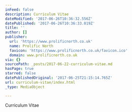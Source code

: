 ```yaml
---
inFeed: false
description: Curriculum Vitae
dateModified: '2017-06-26T10:36:32.556Z'
datePublished: '2017-06-26T10:36:33.019Z'
title: ''
author: []
publisher:
  url: 'https://www.prolificnorth.co.uk'
  name: Prolific North
  favicon: 'https://www.prolificnorth.co.uk/favicon.ico'
  domain: www.prolificnorth.co.uk
via: {}
sourcePath: _posts/2017-06-22-curriculum-vitae.md
hasPage: true
starred: false
datePublishedOriginal: '2017-06-25T21:15:14.765Z'
url: curriculum-vitae/index.html
_type: MediaObject

---
```

Curriculum Vitae